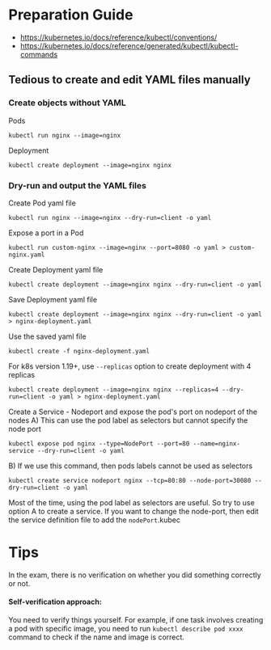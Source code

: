 # Preparation Guide
- https://kubernetes.io/docs/reference/kubectl/conventions/
- https://kubernetes.io/docs/reference/generated/kubectl/kubectl-commands


## Tedious to create and edit YAML files manually
### Create objects without YAML

Pods
```
kubectl run nginx --image=nginx
```
Deployment
```
kubectl create deployment --image=nginx nginx
```

### Dry-run and output the YAML files
Create Pod yaml file
```
kubectl run nginx --image=nginx --dry-run=client -o yaml
```
Expose a port in a Pod
```
kubectl run custom-nginx --image=nginx --port=8080 -o yaml > custom-nginx.yaml
```
Create Deployment yaml file
```
kubectl create deployment --image=nginx nginx --dry-run=client -o yaml
```
Save Deployment yaml file
```
kubectl create deployment --image=nginx nginx --dry-run=client -o yaml > nginx-deployment.yaml
```
Use the saved yaml file
```
kubectl create -f nginx-deployment.yaml
```
For k8s version 1.19+, use `--replicas` option to create deployment with 4 replicas
```
kubectl create deployment --image=nginx nginx --replicas=4 --dry-run=client -o yaml > nginx-deployment.yaml
```
Create a Service - Nodeport and expose the pod's port on nodeport of the nodes
A) This can use the pod label as selectors but cannot specify the node port
```
kubectl expose pod nginx --type=NodePort --port=80 --name=nginx-service --dry-run=client -o yaml
```
B) If we use this command, then pods labels cannot be used as selectors
```
kubectl create service nodeport nginx --tcp=80:80 --node-port=30080 --dry-run=client -o yaml
```
Most of the time, using the pod label as selectors are useful. So try to use option A to create a service. If you want to change the node-port, then edit the service definition file to add the `nodePort`.kubec

# Tips
In the exam, there is no verification on whether you did something correctly or not.

#### Self-verification approach:
You need to verify things yourself. For example, if one task involves creating a pod with specific image, you need to run `kubectl describe pod xxxx` command to check if the name and image is correct.